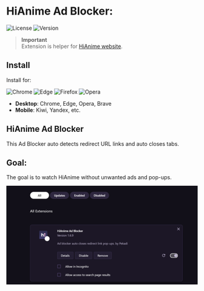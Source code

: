 # HiAnime Ad Blocker:

![License](https://img.shields.io/badge/license-MIT-green)
![Version](https://img.shields.io/badge/version-1.6.9-brightgreen)
> **Important**  
Extension is helper for [HiAnime website](https://hianime.to).

## Install

Install for:

![Chrome](https://example.com/chrome-icon.png) ![Edge](https://example.com/edge-icon.png) ![Firefox](https://example.com/firefox-icon.png) ![Opera](https://example.com/opera-icon.png)

- **Desktop**: Chrome, Edge, Opera, Brave
- **Mobile**: Kiwi, Yandex, etc.


## HiAnime Ad Blocker
This Ad Blocker auto detects redirect URL links and auto closes tabs.


## Goal:
The goal is to watch HiAnime without unwanted ads and pop-ups.

![HiAnime Ad Blocker Screenshot](https://github.com/Pekadii/HiAnimeAdBlocker/blob/main/Thumbnail.png)

